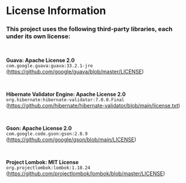 # License Information

### This project uses the following third-party libraries, each under its own license:

<br>

**Guava: Apache License 2.0**  
`com.google.guava:guava:33.2.1-jre`  
(https://github.com/google/guava/blob/master/LICENSE)

<br>

**Hibernate Validator Engine: Apache License 2.0**  
`org.hibernate:hibernate-validator:7.0.0.Final`  
(https://github.com/hibernate/hibernate-validator/blob/main/license.txt)

<br>

**Gson: Apache License 2.0**  
`com.google.code.gson:gson:2.8.9`  
(https://github.com/google/gson/blob/main/LICENSE)

<br>

**Project Lombok: MIT License**  
`org.projectlombok:lombok:1.18.24`  
(https://github.com/projectlombok/lombok/blob/master/LICENSE)